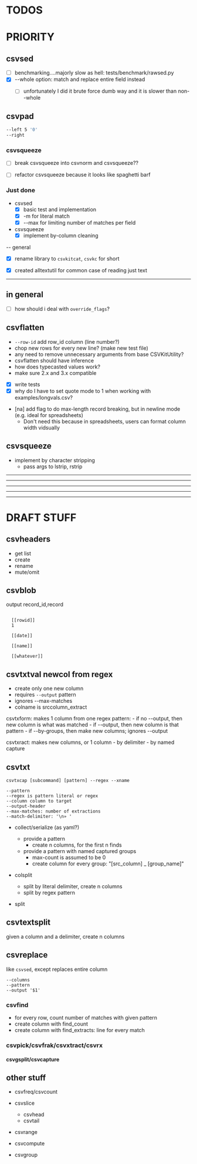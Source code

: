 # TODOS

# PRIORITY




## csvsed

- [ ] benchmarking....majorly slow as hell: tests/benchmark/rawsed.py
- [x] --whole option: match and replace entire field instead
  - [ ] unfortunately I did it brute force dumb way and it is slower than non--whole



## csvpad

```sh
--left 5 '0'
--right 
```


### csvsqueeze 

- [ ] break csvsqueeze into csvnorm and csvsqueeze??
- [ ] refactor csvsqueeze because it looks like spaghetti barf



### Just done

- csvsed
  - [x] basic test and implementation
  - [x] -m for literal match
  - [x] --max for limiting number of matches per field

- csvsqueeze
  - [X] implement by-column cleaning
  
-- general
  - [x] rename library to `csvkitcat`, `csvkc` for short
  - [x] created alltextutil for common case of reading just text


-----------------------

## in general

- [ ] how should i deal with `override_flags`?


## csvflatten

- `--row-id` add row_id column (line number?)
- chop new rows for every new line? (make new test file)
- any need to remove unnecessary arguments from base CSVKitUtility?
- csvflatten should have inference
- how does typecasted values work?
- make sure 2.x and 3.x compatible

- [X] write tests
- [x] why do I have to set quote mode to 1 when working with examples/longvals.csv?
- [na] add flag to do max-length record breaking, but in newline mode (e.g. ideal for spreadsheets)
    - Don't need this because in spreadsheets, users can format column width vidsually


## csvsqueeze

- implement by character stripping
    - pass args to lstrip, rstrip










------------------------------
------------------------------
------------------------------
------------------------------
------------------------------
# DRAFT STUFF

## csvheaders

- get list
- create
- rename
- mute/omit



## csvblob


output record_id,record

```
  
  [[rowid]]
  1  

  [[date]]
        
  [[name]]
  
  [[whatever]]

```

## csvtxtval newcol from regex

- create only one new column
- requires `--output` pattern
- ignores --max-matches
- colname is srccolumn_extract



csvtxform: makes 1 column from one regex pattern:
    - if no --output, then new column is what was matched
    - if --output, then new column is that pattern
    - if --by-groups, then make new columns; ignores --output

csvtxract: makes new columns, or 1 column
    - by delimiter
    - by named capture



## csvtxt


```
csvtxcap [subcommand] [pattern] --regex --xname

--pattern
--regex is pattern literal or regex
--column column to target
--output-header 
--max-matches: number of extractions
--match-delimiter: '\n» '
```



- collect/serialize (as yaml?)
    - provide a pattern
        - create n columns, for the first n finds
    - provide a pattern with named captured groups
        - max-count is assumed to be 0
        - create column for every group: "[src_column] _ [group_name]"


- colsplit
    - split by literal delimiter, create n columns
    - split by regex pattern

- split


## csvtextsplit
given a column and a delimiter, create n columns



## csvreplace

like `csvsed`, except replaces entire column

```
--columns
--pattern
--output '$1'
```


### csvfind

- for every row, count number of matches with given pattern
- create column with find_count
- create column with find_extracts: line for every match

### csvpick/csvfrak/csvxtract/csvrx

#### csvgsplit/csvcapture


## other stuff

- csvfreq/csvcount


- csvslice
    - csvhead
    - csvtail
- csvrange

- csvcompute
- csvgroup

